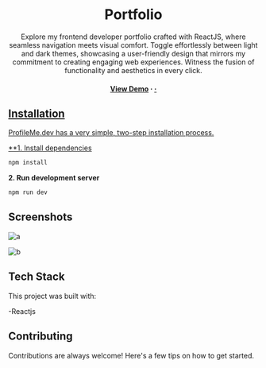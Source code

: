 <div align='center'>


<h1>Portfolio</h1>
<p>Explore my frontend developer portfolio crafted with ReactJS, where seamless navigation meets visual comfort. Toggle effortlessly between light and dark themes, showcasing a user-friendly design that mirrors my commitment to creating engaging web experiences. Witness the fusion of functionality and aesthetics in every click.</p>

<h4> <a href=https://spiffy-gingersnap-55259b.netlify.app/>View Demo</a> <span> · </span> <a href="https://github.com/NadiaRajpoot/CampusCoderProject-Portofolio/blob/master/README.md"><span> · </span>
</div>
  
## Installation

ProfileMe.dev has a very simple, two-step installation process.

**1. Install dependencies

```bash
npm install
```

**2. Run development server**

```bash
npm run dev
```


## Screenshots
![a](https://github.com/NadiaRajpoot/CampusCoderProject-Portolio/assets/101450968/b01ea8c0-1d08-4af5-ad52-87256a28a3a4)

![b](https://github.com/NadiaRajpoot/CampusCoderProject-Portolio/assets/101450968/ceb634ae-00f0-4d44-b9ff-9fc627269f49)

## Tech Stack

This project was built with:

-Reactjs



## Contributing

Contributions are always welcome! Here's a few tips on how to get started.


